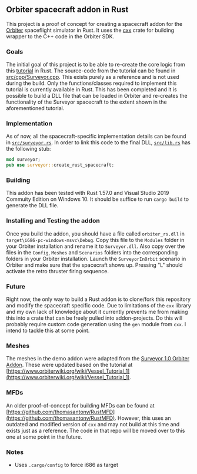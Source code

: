 ## Orbiter spacecraft addon in Rust

This project is a proof of concept for creating a spacecraft addon for the [Orbiter](https://github.com/orbitersim/orbiter) spaceflight simulator in Rust. It uses the [cxx](https://www.cxx.rs) crate for building wrapper to the C++ code in the Orbiter SDK. 

### Goals

The initial goal of this project is to be able to re-create the core logic from this [tutorial](https://www.orbiterwiki.org/wiki/Vessel_Tutorial_1) in Rust. The source-code from the tutorial can be found in [src/cpp/Surveyor.cpp](src/cpp/Surveyor.cpp). This exists purely as a reference and is not used during the build. Only the functions/classes required to implement this tutorial is currently available in Rust. This has been completed and it is possible to build a DLL file that can be loaded in Orbiter and re-creates the functionality of the Surveyor spacecraft to the extent shown in the aforementioned tutorial.

### Implementation
As of now, all the spacecraft-specific implementation details can be found in [`src/surveyor.rs`](src/surveyor.rs). In order to link this code to the final DLL, [`src/lib.rs`](src/lib.rs) has the following stub:

```rust
mod surveyor;
pub use surveyor::create_rust_spacecraft;
```

### Building

This addon has been tested with Rust 1.57.0 and Visual Studio 2019 Commuity Edition on Windows 10. It should be suffice to run `cargo build` to generate the DLL file.

### Installing and Testing the addon

Once you build the addon, you should have a file called `orbiter_rs.dll` in `target\i686-pc-windows-msvc\Debug`. Copy this file to the `Modules` folder in your Orbiter installation and rename it to `Surveyor.dll`. Also copy over the files in the `Config`, `Meshes` and `Scenarios` folders into the corresponding folders in your Orbiter installation. Launch the `SurveyorInOrbit` scenario in Orbiter and make sure that the spacecraft shows up. Pressing "L" should activate the retro thruster firing sequence.

### Future

Right now, the only way to build a Rust addon is to clone/fork this repository and modify the spacecraft specific code. Due to limitations of the `cxx` library and my own lack of knowledge about it currently prevents me from making this into a crate that can be freely pulled into addon-projects. Do this will probably require custom code generation using the `gen` module from `cxx`. I intend to tackle this at some point.

### Meshes

The meshes in the demo addon were adapted from the [Surveyor 1.0 Orbiter Addon](https://www.orbithangar.com/showAddon.php?id=e69853be-2dd6-4b37-a5df-fe6827c01cae). These were updated based on the tutorial at [https://www.orbiterwiki.org/wiki/Vessel_Tutorial_1](https://www.orbiterwiki.org/wiki/Vessel_Tutorial_1).

### MFDs

An older proof-of-concept for building MFDs can be found at [https://github.com/thomasantony/RustMFD](https://github.com/thomasantony/RustMFD). However, this uses an outdated and modified version of `cxx` and may not build at this time and exists just as a reference. The code in that repo will be moved over to this one at some point in the future.

### Notes
- Uses `.cargo/config` to force i686 as target

